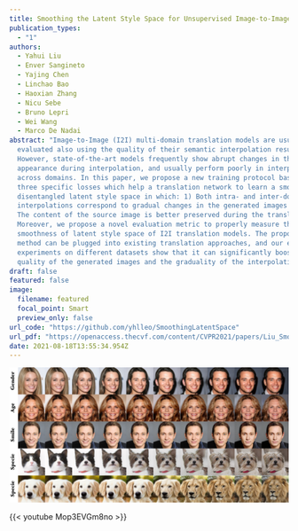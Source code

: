 ```yaml
---
title: Smoothing the Latent Style Space for Unsupervised Image-to-Image Translation
publication_types:
  - "1"
authors:
  - Yahui Liu
  - Enver Sangineto
  - Yajing Chen
  - Linchao Bao
  - Haoxian Zhang
  - Nicu Sebe
  - Bruno Lepri
  - Wei Wang
  - Marco De Nadai
abstract: "Image-to-Image (I2I) multi-domain translation models are usually
  evaluated also using the quality of their semantic interpolation results.
  However, state-of-the-art models frequently show abrupt changes in the image
  appearance during interpolation, and usually perform poorly in interpolations
  across domains. In this paper, we propose a new training protocol based on
  three specific losses which help a translation network to learn a smooth and
  disentangled latent style space in which: 1) Both intra- and inter-domain
  interpolations correspond to gradual changes in the generated images and 2)
  The content of the source image is better preserved during the translation.
  Moreover, we propose a novel evaluation metric to properly measure the
  smoothness of latent style space of I2I translation models. The proposed
  method can be plugged into existing translation approaches, and our extensive
  experiments on different datasets show that it can significantly boost the
  quality of the generated images and the graduality of the interpolations. "
draft: false
featured: false
image:
  filename: featured
  focal_point: Smart
  preview_only: false
url_code: "https://github.com/yhlleo/SmoothingLatentSpace"
url_pdf: "https://openaccess.thecvf.com/content/CVPR2021/papers/Liu_Smoothing_the_Disentangled_Latent_Style_Space_for_Unsupervised_Image-to-Image_Translation_CVPR_2021_paper.pdf"
date: 2021-08-18T13:55:34.954Z
---
```

![](teaser.jpg)


{{< youtube Mop3EVGm8no >}}
